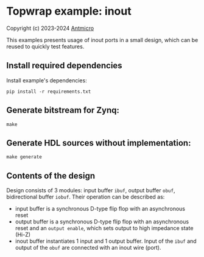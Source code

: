 # Topwrap example: inout

Copyright (c) 2023-2024 [Antmicro](https://antmicro.com)

This examples presents usage of inout ports in a small design, which can be reused to quickly test features.

## Install required dependencies

Install example's dependencies:
<!-- name="install-deps" -->
```
pip install -r requirements.txt
```

## Generate bitstream for Zynq:

<!-- name="build" -->
```
make
```

## Generate HDL sources without implementation:

<!-- name="generate" -->
```
make generate
```

## Contents of the design

Design consists of 3 modules: input buffer `ibuf`, output buffer `obuf`, bidirectional buffer `iobuf`. Their operation can be described as:
* input buffer is a synchronous D-type flip flop with an asynchronous reset
* output buffer is a synchronous D-type flip flop with an asynchronous reset and an `output enable`, which sets output to high impedance state (Hi-Z)
* inout buffer instantiates 1 input and 1 output buffer. Input of the `ibuf` and output of the `obuf` are connected with an inout wire (port).

